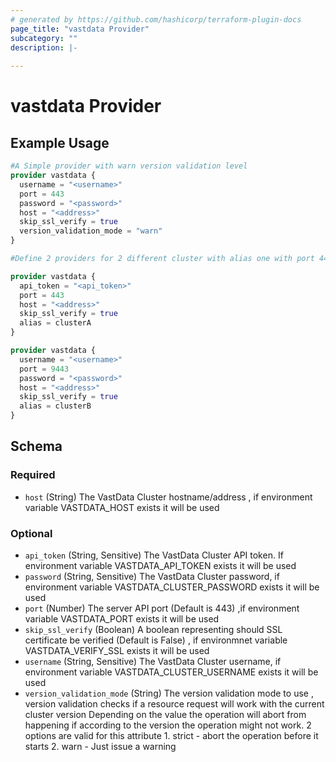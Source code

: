 ```yaml
---
# generated by https://github.com/hashicorp/terraform-plugin-docs
page_title: "vastdata Provider"
subcategory: ""
description: |-
  
---
```


# vastdata Provider



## Example Usage

```terraform
#A Simple provider with warn version validation level
provider vastdata {
  username = "<username>"
  port = 443
  password = "<password>"
  host = "<address>"
  skip_ssl_verify = true
  version_validation_mode = "warn"
}

#Define 2 providers for 2 different cluster with alias one with port 443 and one with port 9443

provider vastdata {
  api_token = "<api_token>"
  port = 443
  host = "<address>"
  skip_ssl_verify = true
  alias = clusterA
}

provider vastdata {
  username = "<username>"
  port = 9443
  password = "<password>"
  host = "<address>"
  skip_ssl_verify = true
  alias = clusterB
}
```

<!-- schema generated by tfplugindocs -->
## Schema

### Required

- `host` (String) The VastData Cluster hostname/address , if environment variable VASTDATA_HOST exists it will be used

### Optional

- `api_token` (String, Sensitive) The VastData Cluster API token. If environment variable VASTDATA_API_TOKEN exists it will be used
- `password` (String, Sensitive) The VastData Cluster password, if environment variable VASTDATA_CLUSTER_PASSWORD exists it will be used
- `port` (Number) The server API port (Default is 443) ,if environment variable VASTDATA_PORT exists it will be used
- `skip_ssl_verify` (Boolean) A boolean representing should SSL certificate be verified (Default is False) , if environmnet variable VASTDATA_VERIFY_SSL exists it will be used
- `username` (String, Sensitive) The VastData Cluster username, if environment variable VASTDATA_CLUSTER_USERNAME exists it will be used
- `version_validation_mode` (String) The version validation mode to use , version validation checks if a resource request will work with the current cluster version
			Depending on the value the operation will abort from happening if according to the version the operation might not work.
			2 options are valid for this attribute
			1. strict - abort the operation before it starts
			2. warn - Just issue a warning
